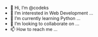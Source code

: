 - 👋 Hi, I’m @codeks
- 👀 I’m interested in Web Development ...
- 🌱 I’m currently learning Python ...
- 💞️ I’m looking to collaborate on ...
- 📫 How to reach me ...

<!---
codeks7/codeks7 is a ✨ special ✨ repository because its `README.md` (this file) appears on your GitHub profile.
You can click the Preview link to take a look at your changes.
--->
